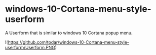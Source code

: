 # windows-10-Cortana-menu-style-userform
A Userform that is similar to windows 10 Cortana popup menu. 


!(https://github.com/todar/windows-10-Cortana-menu-style-userform/Userform.PNG)
